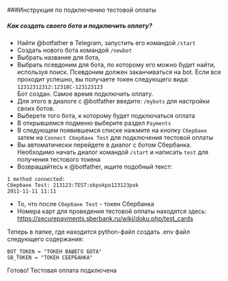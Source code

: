 ###Инструкция по подключению тестовой оплаты


##### Как создать своего бота и подключить оплату?

- Найти @botfather в Telegram, запустить его командой 
`/start`
- Создать нового бота командой `/newbot`
- Выбрать название для бота,
- Выбрать псевдоним для бота, по которому его можно будет найти, используя поиск. Псевдоним должен заканчиваться на bot. Если все проходит успешно, вы получаете токен следующего вида:  
`12312312312:12318C-123123123`  
Бот создан. Самое время подключить оплату. 
- Для этого в диалоге с @botfather введите:
`/mybots` для настройки своих ботов. 
- Выберете того бота, к которому будет подключаться оплата
- В открывшемся подменю выберите раздел `Payments`
- В следующем появившемся списке нажмите на кнопку `Сбербанк` затем на `Connect Сбербанк Test` для подключения тестовой оплаты
- Вы автоматически перейдете в диалог с ботом Сбербанка. Необходимо начать диалог командой `/start` и написать `test` для получения тестового токена
- Возвращайтесь к @botfather, ищите подобный текст:  
```
1 method connected:
Сбербанк Test: 213123:TEST:okpokpo123123pok 
2011-11-11 11:11
```
- То, что после `Сбербанк Test` - токен Сбербанка
- Номера карт для проведения тестовой оплаты находятся здесь:  
  https://securepayments.sberbank.ru/wiki/doku.php/test_cards

Теперь в папке, где находится python-файл cоздать .env файл следующего содержания:
```text
BOT_TOKEN = "ТОКЕН ВАШЕГО БОТА"
SB_TOKEN = "ТОКЕН СБЕРБАНКА"
```
Готово! Тестовая оплата подключена










